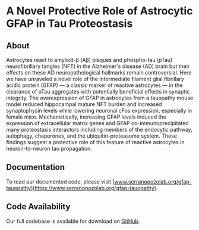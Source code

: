 # A Novel Protective Role of Astrocytic GFAP in Tau Proteostasis

## About

Astrocytes react to amyloid-β (Aβ) plaques and phospho-tau (pTau) neurofibrillary tangles (NFT) in the Alzheimer's disease (AD) brain but their effects on these AD neuropathological hallmarks remain controversial. Here we have unraveled a novel role of the intermediate filament glial fibrillary acidic protein (GFAP) — a classic marker of reactive astrocytes — in the clearance of pTau aggregates with potentially beneficial effects in synaptic integrity. The overexpression of GFAP in astrocytes from a tauopathy mouse model reduced hippocampal mature NFT burden and increased synaptophysin levels while lowering neuronal cFos expression, especially in female mice. Mechanistically, increasing GFAP levels induced the expression of extracellular matrix genes and GFAP co-immunoprecipitated many proteostasis interactors including members of the endocytic pathway, autophagy, chaperones, and the ubiquitin-proteasome system. These findings suggest a protective role of this feature of reactive astrocytes in neuron-to-neuron tau propagation.

## Documentation

To read our documented code, please visit [www.serranopozolab.org/gfap-tauopathy](https://www.serranopozolab.org/gfap-tauopathy).

## Code Availability

Our full codebase is available for download on [GitHub](https://github.com/serrano-pozo-lab/gfap-tauopathy).
